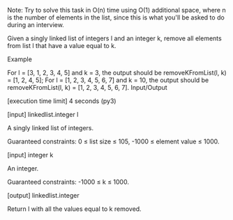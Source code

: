 Note: Try to solve this task in O(n) time using O(1) additional space, where n is the number of elements in the list, since this is what you'll be asked to do during an interview.

Given a singly linked list of integers l and an integer k, remove all elements from list l that have a value equal to k.

Example

For l = [3, 1, 2, 3, 4, 5] and k = 3, the output should be
removeKFromList(l, k) = [1, 2, 4, 5];
For l = [1, 2, 3, 4, 5, 6, 7] and k = 10, the output should be
removeKFromList(l, k) = [1, 2, 3, 4, 5, 6, 7].
Input/Output

[execution time limit] 4 seconds (py3)

[input] linkedlist.integer l

A singly linked list of integers.

Guaranteed constraints:
0 ≤ list size ≤ 105,
-1000 ≤ element value ≤ 1000.

[input] integer k

An integer.

Guaranteed constraints:
-1000 ≤ k ≤ 1000.

[output] linkedlist.integer

Return l with all the values equal to k removed.
